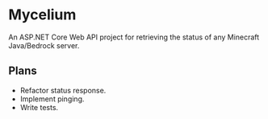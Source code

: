 ﻿# Mycelium

An ASP.NET Core Web API project for retrieving the status of any Minecraft Java/Bedrock server.

## Plans

* Refactor status response.
* Implement pinging.
* Write tests.